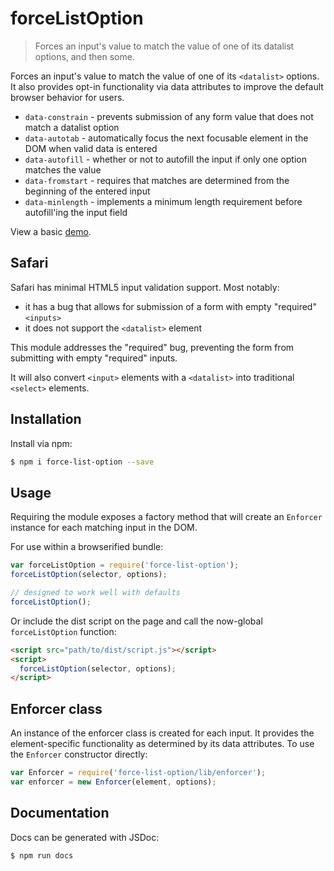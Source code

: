 # forceListOption
> Forces an input's value to match the value of one of its datalist options, and then some.

Forces an input's value to match the value of one of its `<datalist>` options. 
It also provides opt-in functionality via data attributes to improve the default browser behavior for users.
 - `data-constrain` - prevents submission of any form value that does not match a datalist option
 - `data-autotab` - automatically focus the next focusable element in the DOM when valid data is entered
 - `data-autofill` - whether or not to autofill the input if only one option matches the value
 - `data-fromstart` - requires that matches are determined from the beginning of the entered input
 - `data-minlength` - implements a minimum length requirement before autofill'ing the input field

View a basic [demo](http://kettle-modules.s3.amazonaws.com/force-list-option/index.html).

## Safari
Safari has minimal HTML5 input validation support. 
Most notably:

- it has a bug that allows for submission of a form with empty "required" `<inputs>`
- it does not support the `<datalist>` element

This module addresses the "required" bug, preventing the form from submitting with empty "required" inputs.

It will also convert `<input>` elements with a `<datalist>` into traditional `<select>` elements. 


## Installation
Install via npm:

```sh
$ npm i force-list-option --save
```


## Usage
Requiring the module exposes a factory method that will create an `Enforcer` instance for each matching input in the DOM.

For use within a browserified bundle:

```javascript
var forceListOption = require('force-list-option');
forceListOption(selector, options);

// designed to work well with defaults
forceListOption();
```

Or include the dist script on the page and call the now-global `forceListOption` function:

```html
<script src="path/to/dist/script.js"></script>
<script>
  forceListOption(selector, options);	
</script>
```

## Enforcer class
An instance of the enforcer class is created for each input.
It provides the element-specific functionality as determined by its data attributes.
To use the `Enforcer` constructor directly:

```javascript
var Enforcer = require('force-list-option/lib/enforcer');
var enforcer = new Enforcer(element, options);
```

## Documentation
Docs can be generated with JSDoc:

```sh
$ npm run docs
```
